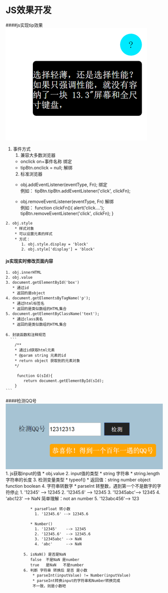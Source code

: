JS效果开发
====
####js实现tip效果
   ![image](https://github.com/leogyy/javascript/raw/master/preview-img/tip.png)

   1. 事件方式
      1. 兼容大多数浏览器
        * onclick on+事件名称       绑定
        * tipBtn.onclick = null;   解绑
      2. 标准浏览器
        * obj.addEventListener(eventType, Fn);     绑定 <br>
          例如： tipBtn.tipBtn.addEventListener('click', clickFn);

        * obj.removeEventListener(eventType, Fn)  解绑<br>
         例如： function clickFn(){
     				alert('click....');
     				tipBtn.removeEventListener('click', clickFn);
     		}

    2. obj.style
        * 样式对象
        * 可以设置元素的样式
        * 方式：
           1. obj.style.display = 'block'
           2. obj.style['display'] = 'block'

#### js实现实时修改页面内容
    1. obj.innerHTML
    2. obj.value
    3. document.getElementById('box')
       * 通过id
       * 返回的是object
    4. document.getElementsByTagName('p');
       * 通过html标签名
       * 返回的是类似数组的HTML集合
    5. document.getElementByClassName('text');
       * 通过class类名
       * 返回的是类似数组的HTML集合

    6. 封装函数和注释规范
      ```
        /**
        * 通过id获取html元素
        * @param string 元素的id
        * return object 获取到的元素对象
        */

         function G(sId){
       	 	return document.getElementById(sId);
       	}
    ```    

####检测QQ号
 ![image](https://github.com/leogyy/javascript/raw/master/preview-img/qqcheck.png)
            1. js获取input的值
                * obj.value
            2. input值的类型
                 * string 字符串
                 * string.length 字符串的长度
            3. 检测变量类型
                 * typeof()
                 * 返回值：string number object function boolean
            4. 字符串转数字
               * parseInt 转整数，遇到第一个不是数字的字符停止
                  1. '12345'   --> 12345
                  2. '12345.6' --> 12345
                  3. '12345abc'--> 12345
                  4. 'abc123'  --> NaN   简单理解：not an number
                  5. '123abc456'--> 123

               * parseFloat 转小数
                 1. '12345.6' --> 12345.6

               * Number()
                 1. '12345'    --> 12345
                 2. '12345.6'  --> 12345.6
                 3. '12345abc' --> NaN
                 4. 'abc'      --> NaN

            5. isNaN() 是否是NaN
               false  不是NaN 是number
               true   是NaN   不是number
            6. 判断 字符串 转换后 是否 是小数
                * parseInt(inputValue) != Number(inputValue)
                * parseInt转换input的字符串和Number转换完成
                不一致，则是小数吧
